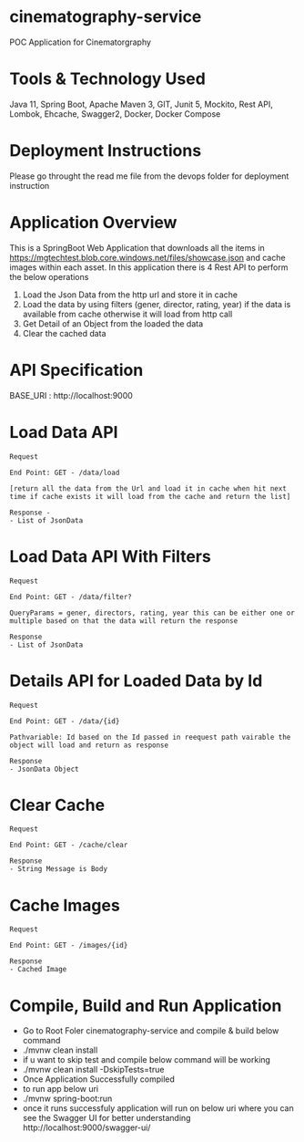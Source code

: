 # cinematography-service

POC Application for Cinematorgraphy 

# Tools & Technology Used

Java 11, Spring Boot, Apache Maven 3, GIT, Junit 5, Mockito, Rest API, Lombok, Ehcache, Swagger2, Docker, Docker Compose


# Deployment Instructions

Please go throught the read me file from the devops folder for deployment instruction


# Application Overview

This is a SpringBoot Web Application that downloads all the items in https://mgtechtest.blob.core.windows.net/files/showcase.json and cache images within each asset. In this application there is 4 Rest API to perform the below operations

1. Load the Json Data from the http url and store it in cache
2. Load the data by using filters (gener, director, rating, year) if the data is available from cache otherwise it will load from http call
3. Get Detail of an Object from the loaded the data
4. Clear the cached data

# API Specification

BASE_URI : http://localhost:9000

# Load Data API
```
Request 

End Point: GET - /data/load 

[return all the data from the Url and load it in cache when hit next time if cache exists it will load from the cache and return the list]

Response - 
- List of JsonData 
```

# Load Data API With Filters

```
Request

End Point: GET - /data/filter?

QueryParams = gener, directors, rating, year this can be either one or multiple based on that the data will return the response

Response
- List of JsonData 
```

# Details API for Loaded Data by Id

```
Request

End Point: GET - /data/{id}

Pathvariable: Id based on the Id passed in reequest path vairable the object will load and return as response 

Response
- JsonData Object 
```

# Clear Cache

```
Request

End Point: GET - /cache/clear

Response
- String Message is Body 
```

# Cache Images

```
Request

End Point: GET - /images/{id}

Response
- Cached Image 
```

# Compile, Build and Run Application
- Go to Root Foler cinematography-service and compile & build below command
- ./mvnw clean install
- if u want to skip test and compile below command will be working
- ./mvnw clean install -DskipTests=true
- Once Application Successfully compiled 
- to run app below uri
- ./mvnw spring-boot:run 
- once it runs successfuly application will run on below uri where you can see the Swagger UI for better understanding
http://localhost:9000/swagger-ui/

